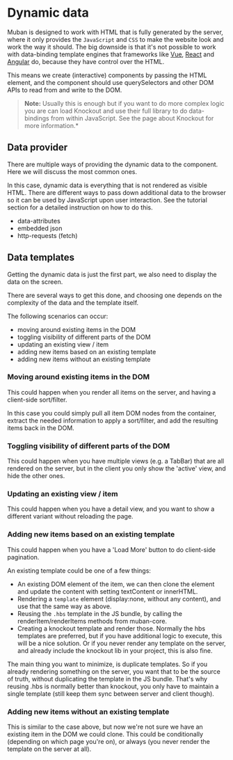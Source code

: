 # Dynamic data
Muban is designed to work with HTML that is fully generated by the server, where it only provides the `JavaScript` and `CSS` to make the website look and work the way it should. The big downside is that it's not possible to work with data-binding template engines that frameworks like [Vue](https://vuejs.org/), [React](https://reactjs.org/) and [Angular](https://angular.io/) do, because they have control over the HTML.

This means we create (interactive) components by passing the HTML element, and the component should use querySelectors and other DOM APIs to read from and write to the DOM. 

> **Note:** Usually this is enough but if you want to do more complex logic you are can load Knockout and use their full library to do data-bindings from within JavaScript. See the page about Knockout for more information.*

## Data provider
There are multiple ways of providing the dynamic data to the component. Here we will discuss the most common ones. 

In this case, dynamic data is everything that is not rendered as visible HTML. There are different ways to pass down additional data to the browser so it can be used by JavaScript upon user interaction. See the tutorial section for a detailed instruction on how to do this.

* data-attributes
* embedded json
* http-requests (fetch)

## Data templates

Getting the dynamic data is just the first part, we also need to display the data on the screen.

There are several ways to get this done, and choosing one depends on the complexity of the data and the template itself.

The following scenarios can occur:

* moving around existing items in the DOM
* toggling visibility of different parts of the DOM
* updating an existing view / item
* adding new items based on an existing template
* adding new items without an existing template

### Moving around existing items in the DOM
This could happen when you render all items on the server, and having a client-side sort/filter.

In this case you could simply pull all item DOM nodes from the container, extract the needed information to apply a sort/filter, and add the resulting items back in the DOM.

### Toggling visibility of different parts of the DOM
This could happen when you have multiple views (e.g. a TabBar) that are all rendered on the server, but in the client you only show the 'active' view, and hide the other ones.

### Updating an existing view / item
This could happen when you have a detail view, and you want to show a different variant without reloading the page.

### Adding new items based on an existing template
This could happen when you have a 'Load More' button to do client-side pagination.

An existing template could be one of a few things:

* An existing DOM element of the item, we can then clone the element and update the content with setting textContent or innerHTML.
* Rendering a `template` element (display:none, without any content), and use that the same way as above.
* Reusing the `.hbs` template in the JS bundle, by calling the renderItem/renderItems methods from muban-core.
* Creating a knockout template and render those. Normally the hbs templates are preferred, but if you have additional logic to execute, this will be a nice solution. Or if you never render any template on the server, and already include the knockout lib in your project, this is also fine.

The main thing you want to minimize, is duplicate templates. So if you already rendering something on the server, you want that to be the source of truth, without duplicating the template in the JS bundle. That's why reusing .hbs is normally better than knockout, you only have to maintain a single template (still keep them sync between server and client though).

### Adding new items without an existing template
This is similar to the case above, but now we're not sure we have an existing item in the DOM we could clone. This could be conditionally (depending on which page you're on), or always (you never render the template on the server at all).